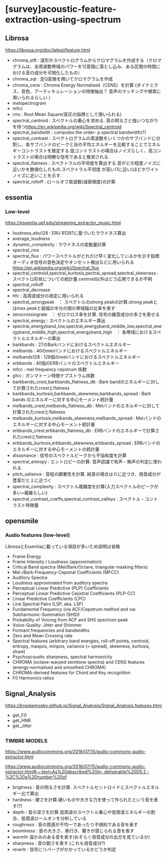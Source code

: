 # [survey]acoustic-feature-extraction-using-spectrum


## Librosa
<https://librosa.org/doc/latest/feature.html>

- chroma_stft : 波形かスペクトログラムからクロマグラムを作成する（クロマグラムは、全周波数帯域のパワーを12音階に落とし込み、ある区間の時間における音の成分を可視化したもの）
- chroma_sqt : 定Q変換を用いてクロマグラムを作成
- chroma_cens : Chroma Energy Normalized（CENS）を計算 (ダイナミクス、音色、アーティキュレーションの特徴抽出？ 音声のマッチングや検索に用いられるらしい.）
- melspectrogram
- mfcc
- rms : Root Mean Square(音圧の指標として用いられる)
- spectral_centroid : スペクトルの重心を求める. 音の明るさと強いつながりを持つ<https://en.wikipedia.org/wiki/Spectral_centroid>
- spectral_bandwith : computes the order- p spectral bandwidth(?)
- spectral_contrast : スペクトログラムの周波数をいくつかのサブバンドに分割し、各サブバンドのピークと谷の平均エネルギーを比較することでエネルギーコントラストを推定する.低コントラストの場合はノイズらしく、高コントラストの場合は明瞭な信号であると推測される.
- spectral_flatness : スペクトラルの平坦度を算出する.音がどの程度ノイズに近いかを数値化したもの.スペクトラル平坦度
が高い(1に近い)ほどホワイトノイズに近いことを示す.
- spectral_rolloff : ロールオフ周波数(減衰傾度)の計算. 

## essentia

### Low-level
<https://essentia.upf.edu/streaming_extractor_music.html>

- loudness_ebu128 : ERU R128?に基づいたラウドネス算出
- average_loudness
- dynamic_complexity : ラウドネスの変動量計算
- spectral_rms
- spectral_flux : パワースペクトルがどれだけ早く変化しているかを示す指標. オーディオ信号の音色決定やオンセット検出などに用いられる<https://en.wikipedia.org/wiki/Spectral_flux>
- spectral_centroid,spectral_kurtosis,pectral_spread,spectral_skewness : スペクトロ形状についての統計量.centroid以外はどう応用できるか不明
- spectral_rolloff
- spectral_decrease
- hfc : 高周波成分の測定に用いられる
- spectral_strongpeak　： スペクトルのstrong peakの計算.strong peakとはmax peakと振幅の半分の間の帯域幅の比率を表す
- zerocrossingrate　： ゼロクロス率を計算. 信号の雑音成分の多さを表せる
- spectral_energy : スペクトルのエネルギー算出
- spectral_energyband_low,spectral_energyband_middle_low,spectral_energyband_middle_high,spectral_energyband_high　： 各帯域におけるスペクトルエネルギーの算出
- barkbands : 27のBarkバンドにおけるスペクトルエネルギー
- melbands : 40のmelバンドにおけるスペクトルエネルギー
- melbands128 : 128個のmelバンドにおけるスペクトルエネルギー
- erbbands : 40個のERBバンドのスペクトルエネルギー
- mfcc : mel frequency cepstrum 係数
- gfcc : ガンマトーン特徴ケプストラム係数
- barkbands_crest,barkbands_flatness_db : Bark bandのエネルギーに対して計算されたcrestとflatness
- barkbands_kurtosis,barkbands_skewness,barkbands_spread : Bark bands のエネルギーに対する中心モーメント統計量
- melbands_crest,melbands_flatness_db : Melバンドのエネルギーに対して計算されたcrestとflatness
- melbands_kurtosis,melbands_skewness,melbands_spread : Melバンドのエネルギーに対する中心モーメント統計量
- erbbands_crest,erbbands_flatness_db : ERBバンドのエネルギーで計算されたcrestとflatness
- erbbands_kurtosis,erbbands_skewness,erbbands_spread : ERBバンドのエネルギーに対する中心モーメントの統計量
- dissonance : 信号のスペクトルピークから不協和度を計算
- spectral_entropy : エントロピーの計算. 音声認識で有声・無声の判定に使われる
- pitch_salience : 音程の顕著性を計算. 純音の場合は０に近づき、倍音成分が豊富だと１に近づく
- spectral_complexity : スペクトル複雑度を計算(入力スペクトルのピークが多い=複雑らしい)
- spectral_contrast_coeffs,spectral_contrast_valleys : スペクトル・コントラスト特徴量

## opensmile
### Audio features (low-level)
LibrosaとEssentiaに載っている項目が多いため説明は省略

- Frame Energy
- Frame Intensity / Loudness (approximation)
- Critical Band spectra (Mel/Bark/Octave, triangular masking filters)
- Mel-/Bark-Frequency-Cepstral Coefficients (MFCC)
- Auditory Spectra
- Loudness approximated from auditory spectra
- Perceptual Linear Predictive (PLP) Coefficients
- Perceptual Linear Predictive Cepstral Coefficients (PLP-CC)
- Linear Predictive Coefficients (LPC)
- Line Spectral Pairs (LSP, aka. LSF)
- Fundamental Frequency (via ACF/Cepstrum method and via Subharmonic-Summation (SHS))
- Probability of Voicing from ACF and SHS spectrum peak
- Voice-Quality: Jitter and Shimmer
- Formant frequencies and bandwidths
- Zero and Mean Crossing rate
- Spectral features (arbitrary band energies, roll-off points, centroid, entropy, maxpos, minpos, variance (= spread), skewness, kurtosis, slope)
- Psychoacoustic sharpness, spectral harmonicity
- CHROMA (octave-warped semitone spectra) and CENS features (energy-normalised and smoothed CHROMA)
- CHROMA-derived features for Chord and Key recognition
- F0 Harmonics ratios

## Signal_Analysis
<https://brookemosby.github.io/Signal_Analysis/Signal_Analysis.features.html>
- get_F0
- get_HNR
- get_Jitter

## 
### TIMBRE MODELS

<https://www.audiocommons.org/2018/07/15/audio-commons-audio-extractor.html>

<https://www.audiocommons.org/2018/07/15/audio-commons-audio-extractor.html#:~:text=As%20described%20in-,deliverable%20D5.2,-%2C%20a%20number%20of>

- brigtness : 音の明るさを計算. スペクトルセントロイドとスペクトルエネルギー比で算出
- hardness : 硬さを計算.硬いものや大きな力を使って作られたという音を表す(?)
- depth : 音の深さを計算.低周波のスペクトル重心や低周波エネルギーの割合、低周波ロールオンを分析している
- roughness : 音の質感が不均一であったり不規則である音を表す
- boominess : 音の大きさ、奥行き、響きが感じられる音を表す
- warmth 温かみのある音を表す(おそらく倍音成分の出方を見ているか)
- sharpness : 音の鋭さを表す.(これも倍音成分?)
- reverb : 信号にリバーブがかかっているかどうか判定
